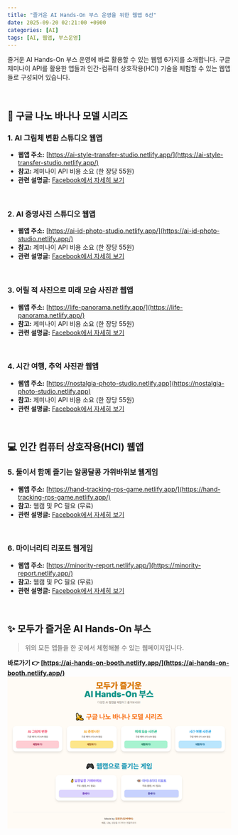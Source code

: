 ```yaml
---
title: "즐거운 AI Hands-On 부스 운영을 위한 웹앱 6선"
date: 2025-09-20 02:21:00 +0900
categories: [AI]
tags: [AI, 웹앱, 부스운영]
---
```


즐거운 AI Hands-On 부스 운영에 바로 활용할 수 있는 웹앱 6가지를 소개합니다. 구글 제미나이 API를 활용한 앱들과 인간-컴퓨터 상호작용(HCI) 기술을 체험할 수 있는 웹앱들로 구성되어 있습니다.

<br>

## 🍌 구글 나노 바나나 모델 시리즈

### 1. AI 그림체 변환 스튜디오 웹앱

* **웹앱 주소:** [https://ai-style-transfer-studio.netlify.app/](https://ai-style-transfer-studio.netlify.app/)
* **참고:** 제미나이 API 비용 소요 (한 장당 55원)
* **관련 설명글:** [Facebook에서 자세히 보기](https://www.facebook.com/share/p/1BKRvmKyDF/)

<br>

### 2. AI 증명사진 스튜디오 웹앱

* **웹앱 주소:** [https://ai-id-photo-studio.netlify.app/](https://ai-id-photo-studio.netlify.app/)
* **참고:** 제미나이 API 비용 소요 (한 장당 55원)
* **관련 설명글:** [Facebook에서 자세히 보기](https://www.facebook.com/share/p/1BMenHZ2YN/)

<br>

### 3. 어릴 적 사진으로 미래 모습 사진관 웹앱

* **웹앱 주소:** [https://life-panorama.netlify.app/](https://life-panorama.netlify.app/)
* **참고:** 제미나이 API 비용 소요 (한 장당 55원)
* **관련 설명글:** [Facebook에서 자세히 보기](https://www.facebook.com/share/p/174qA9whPU/)

<br>

### 4. 시간 여행, 추억 사진관 웹앱

* **웹앱 주소:** [https://nostalgia-photo-studio.netlify.app](https://nostalgia-photo-studio.netlify.app)
* **참고:** 제미나이 API 비용 소요 (한 장당 55원)
* **관련 설명글:** [Facebook에서 자세히 보기](https://www.facebook.com/share/p/19pW8R5RXV/)

<br>

## 💻 인간 컴퓨터 상호작용(HCI) 웹앱

### 5. 둘이서 함께 즐기는 알콩달콩 가위바위보 웹게임


* **웹앱 주소:** [https://hand-tracking-rps-game.netlify.app/](https://hand-tracking-rps-game.netlify.app/)
* **참고:** 웹캠 및 PC 필요 (무료)
* **관련 설명글:** [Facebook에서 자세히 보기](https://www.facebook.com/share/v/199VD2rXX6/)

<br>

### 6. 마이너리티 리포트 웹게임

* **웹앱 주소:** [https://minority-report.netlify.app/](https://minority-report.netlify.app/)
* **참고:** 웹캠 및 PC 필요 (무료)
* **관련 설명글:** [Facebook에서 자세히 보기](https://www.facebook.com/share/p/19A4SJo15k/)

<br>

## ✨ 모두가 즐거운 AI Hands-On 부스

> 위의 모든 앱들을 한 곳에서 체험해볼 수 있는 웹페이지입니다.

**바로가기 👉 [https://ai-hands-on-booth.netlify.app/](https://ai-hands-on-booth.netlify.app/)**
<br>
![AI-hands-on](/assets/AI-hands-on.png)
